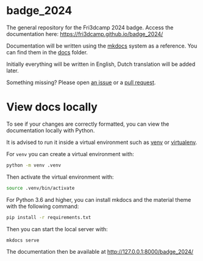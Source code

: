 # badge_2024

The general repository for the Fri3dcamp 2024 badge. Access the documentation here: https://fri3dcamp.github.io/badge_2024/

Documentation will be written using the [mkdocs](https://www.mkdocs.org/) system as a reference. You can find them in the [docs](docs) folder.

Initially everything will be written in English, Dutch translation will be added later.

Something missing? Please open [an issue](https://github.com/Fri3dCamp/badge_2024/issues/new) or a [pull request](https://github.com/Fri3dCamp/badge_2024/compare).

# View docs locally

To see if your changes are correctly formatted, you can view the documentation locally with Python.

It is advised to run it inside a virtual environment such as [venv](https://docs.python.org/3/library/venv.html) or [virtualenv](https://virtualenv.pypa.io/en/latest/).

For `venv` you can create a virtual environment with:

```bash
python -m venv .venv
```

Then activate the virtual environment with:

```bash
source .venv/bin/activate
```

For Python 3.6 and higher, you can install mkdocs and the material theme with the following command:

```bash
pip install -r requirements.txt
```

Then you can start the local server with:

```bash
mkdocs serve
```

The documentation then be available at http://127.0.0.1:8000/badge_2024/
